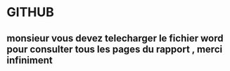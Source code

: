 # GITHUB
## monsieur vous devez telecharger le fichier word pour consulter tous les pages du rapport , merci infiniment 
